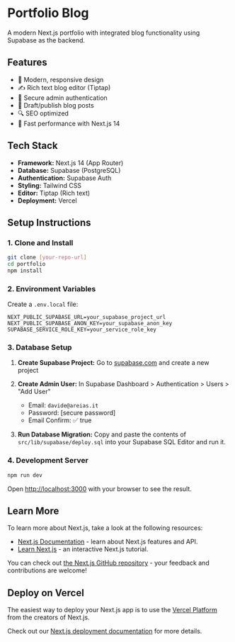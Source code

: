 # Portfolio Blog

A modern Next.js portfolio with integrated blog functionality using Supabase as the backend.

## Features

- 🎨 Modern, responsive design
- ✍️ Rich text blog editor (Tiptap)
- 🔐 Secure admin authentication
- 📝 Draft/publish blog posts
- 🔍 SEO optimized
- 🚀 Fast performance with Next.js 14

## Tech Stack

- **Framework:** Next.js 14 (App Router)
- **Database:** Supabase (PostgreSQL)
- **Authentication:** Supabase Auth
- **Styling:** Tailwind CSS
- **Editor:** Tiptap (Rich text)
- **Deployment:** Vercel

## Setup Instructions

### 1. Clone and Install

```bash
git clone [your-repo-url]
cd portfolio
npm install
```

### 2. Environment Variables

Create a `.env.local` file:

```env
NEXT_PUBLIC_SUPABASE_URL=your_supabase_project_url
NEXT_PUBLIC_SUPABASE_ANON_KEY=your_supabase_anon_key
SUPABASE_SERVICE_ROLE_KEY=your_service_role_key
```

### 3. Database Setup

1. **Create Supabase Project:** Go to [supabase.com](https://supabase.com) and create a new project

2. **Create Admin User:** In Supabase Dashboard > Authentication > Users > "Add User"
   - Email: `davide@areias.it`
   - Password: [secure password]
   - Email Confirm: ✅ true

3. **Run Database Migration:** Copy and paste the contents of `src/lib/supabase/deploy.sql` into your Supabase SQL Editor and run it.

### 4. Development Server

```bash
npm run dev
```

Open [http://localhost:3000](http://localhost:3000) with your browser to see the result.

## Learn More

To learn more about Next.js, take a look at the following resources:

- [Next.js Documentation](https://nextjs.org/docs) - learn about Next.js features and API.
- [Learn Next.js](https://nextjs.org/learn) - an interactive Next.js tutorial.

You can check out [the Next.js GitHub repository](https://github.com/vercel/next.js) - your feedback and contributions are welcome!

## Deploy on Vercel

The easiest way to deploy your Next.js app is to use the [Vercel Platform](https://vercel.com/new?utm_medium=default-template&filter=next.js&utm_source=create-next-app&utm_campaign=create-next-app-readme) from the creators of Next.js.

Check out our [Next.js deployment documentation](https://nextjs.org/docs/app/building-your-application/deploying) for more details.
